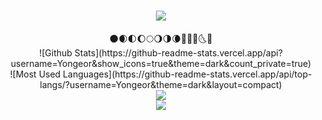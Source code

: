 <h1 align="center">
  <a href="[https://sunguoqi.com/](https://www.cnblogs.com/Yongeor/)">
    <img src="https://readme-typing-svg.herokuapp.com/?lines=console.log(%22Hello%2C%20World!%22);平杨猪祝您今天愉快!&center=true&size=27">
  </a>
</h1>
<div align="center">🌑🌒🌓🌔🌕🌖🌗🌘🌙🌚🌛🌜🌝</div>

<div align="center">![Github Stats](https://github-readme-stats.vercel.app/api?username=Yongeor&show_icons=true&theme=dark&count_private=true)</div>

<div align="center">![Most Used Languages](https://github-readme-stats.vercel.app/api/top-langs/?username=Yongeor&theme=dark&layout=compact)</div>


<div align="center"> <img src="https://github-readme-streak-stats.herokuapp.com/?user=sun0225SUN" /> </div>

<div align="center"> <img src="https://blog.csdn.net/weixin_48388330?spm=1000.2115.3001.5343"> </div>
